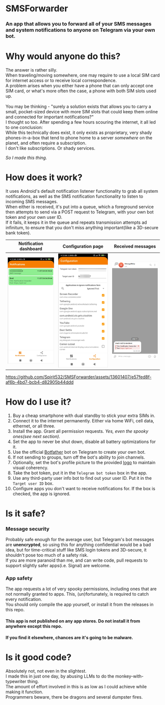 # SMSForwarder
### An app that allows you to forward all of your SMS messages and system notifications to anyone on Telegram via your own bot.

# Why would anyone do this?
The answer is rather silly.\
When traveling/moving somewhere, one may require to use a local SIM card for internet access or to receive local correspondence.\
A problem arises when you either have a phone that can only accept one SIM card, or what's more often the case, a phone with both SIM slots used up.\
\
You may be thinking - "surely a solution exists that allows you to carry a small, pocket-sized device with more SIM slots that could keep them online and connected for important notifications?"\
I thought so too. After spending a few hours scouring the internet, it all led to one conclusion:\
While this technically does exist, it only exists as proprietary, very shady phones-in-a-box that tend to phone home to a server _somewhere_ on the planet, and often require a subscription.\
I don't like subscriptions. Or shady services.

*So I made this thing.*

# How does it work?
It uses Android's default notification listener functionality to grab all system notifications, as well as the SMS notification functionality to listen to incoming SMS messages.\
When either is received, it's put into a queue, which a foreground service then attempts to send via a POST request to Telegram, with your own bot token and your own user ID.\
If it fails, it keeps it in the queue and repeats transmission attempts ad infinitum, to ensure that you don't miss anything important(like a 3D-secure bank token).

|    Notification dashboard    |      Configuration page      |      Received messages       |
|:----------------------------:|:----------------------------:|:----------------------------:|
| ![](./media/screenshot1.png) | ![](./media/screenshot2.png) | ![](./media/screenshot3.png) |

https://github.com/Spirit532/SMSForwarder/assets/13601407/e57fed8f-af6b-4bd7-bcb4-d82905b44ddd

# How do I use it?
1. Buy a cheap smartphone with dual standby to stick your extra SIMs in.
2. Connect it to the internet permanently. Either via home WiFi, cell data, ethernet, or all three.
3. Install the app. Grant all permission requests. _Yes, even the spooky ones(see next section)._
4. Set the app to never be shut down, disable all battery optimizations for it.
5. Use the official [Botfather](https://t.me/botfather) bot on Telegram to create your own bot.
6. If not sending to groups, turn off the bot's ability to join channels.
7. Optionally, set the bot's profile picture to the provided [logo](./media/telegram_bot_icon.png) to maintain visual coherency.
8. Take the bot token, put it in the ``Telegram bot token`` box in the app.
9. Use any third-party user info bot to find out your user ID. Put it in the ``Target user ID`` box.
10. Configure apps you don't want to receive notifications for. If the box is checked, the app is ignored.

# Is it safe?

### Message security
Probably safe enough for the average user, but Telegram's bot messages are __unencrypted__, so using this for anything confidential would be a bad idea, but for time-critical stuff like SMS login tokens and 3D-secure, it shouldn't pose too much of a safety risk.\
If you are more paranoid than me, and can write code, pull requests to support slightly safer apps(i.e. Signal) are welcome.

### App safety
The app requests a lot of very spooky permissions, including ones that are not normally granted to apps. This, (un)fortunately, is required to catch every notification.\
You should only compile the app yourself, or install it from the releases in this repo.
#### This app is not published on any app stores. Do not install it from anywhere except this repo.
####  If you find it elsewhere, chances are it's going to be malware.

# Is it good code?
Absolutely not, not even in the slightest.\
I made this in just one day, by abusing LLMs to do the monkey-with-typewriter thing.\
The amount of effort involved in this is as low as I could achieve while making it function.\
Programmers beware, there be dragons and several dumpster fires.
